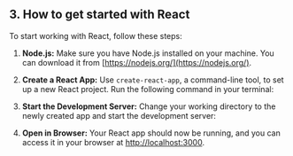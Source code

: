 ## 3. How to get started with React

To start working with React, follow these steps:

1. **Node.js:** Make sure you have Node.js installed on your machine. You can download it from [https://nodejs.org/](https://nodejs.org/).

2. **Create a React App:** Use `create-react-app`, a command-line tool, to set up a new React project. Run the following command in your terminal:

3. **Start the Development Server:** Change your working directory to the newly created app and start the development server:

4. **Open in Browser:** Your React app should now be running, and you can access it in your browser at [http://localhost:3000](http://localhost:3000).
